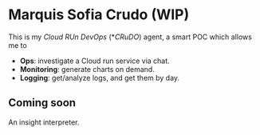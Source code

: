 # Marquis Sofia Crudo (WIP)

This is my *Cloud RUn DevOps* (**CRuDO*) agent, a smart POC which allows me to

* **Ops**: investigate a Cloud run service via chat.
* **Monitoring**: generate charts on demand.
* **Logging**: get/analyze logs, and get them by day.

## Coming soon

An insight interpreter.

